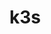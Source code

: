 <!-- generated by markdown-notes-tree -->

# k3s

<!-- optional markdown-notes-tree directory description starts here -->

<!-- optional markdown-notes-tree directory description ends here -->


